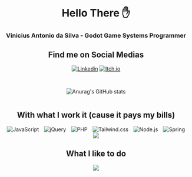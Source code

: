 <div align="center">

# Hello There ✋

### Vinicius Antonio da Silva - Godot Game Systems Programmer

## Find me on Social Medias
[![Linkedin](https://img.shields.io/badge/LinkedIn-0077B5?style=for-the-badge&logo=linkedin&logoColor=white)](https://www.linkedin.com/in/vinicius-antonio-da-silva-5670a31b9/)
[![Itch.io](https://img.shields.io/badge/Itch.io-FA5C5C?style=for-the-badge&logo=itchdotio&logoColor=white)](https://visnicio.itch.io/)

<br>

<div style="display: flex; justify-content: center; align-items: center;">

![Anurag's GitHub stats](https://github-readme-stats.vercel.app/api?username=Visnicio&show_icons=true&theme=onedark)

</div>


## With what I work it (cause it pays my bills)

<div align="center">
    <img style="margin: 0px 5px;" alt="JavaScript" src="https://img.shields.io/badge/JavaScript-F7DF1E?style=for-the-badge&logo=javascript&logoColor=black">
    <img style="margin: 0px 5px;" alt="jQuery" src="https://img.shields.io/badge/jQuery-0769AD?style=for-the-badge&logo=jquery&logoColor=white">
    <img style="margin: 0px 5px;" alt="PHP" src="https://img.shields.io/badge/PHP-777BB4?style=for-the-badge&logo=php&logoColor=white">
    <img style="margin: 0px 5px;" alt="Tailwind.css" src="https://img.shields.io/badge/Tailwind_CSS-38B2AC?style=for-the-badge&logo=tailwind-css&logoColor=white">
    <img style="margin: 0px 5px;" alt="Node.js" src="https://img.shields.io/badge/Node.js-43853D?style=for-the-badge&logo=node.js&logoColor=white">
    <img style="margin: 0px 5px;" alt="Spring" src="https://img.shields.io/badge/Spring-6DB33F?style=for-the-badge&logo=spring&logoColor=white">
    <img id="java" src="https://img.shields.io/badge/Java-ED8B00?style=for-the-badge&logo=openjdk&logoColor=white">
</div>

## What I like to do

<div align="center">
    <img src="https://img.shields.io/badge/C%2B%2B-00599C?style=for-the-badge&logo=c%2B%2B&logoColor=white">


</div>



</div>
